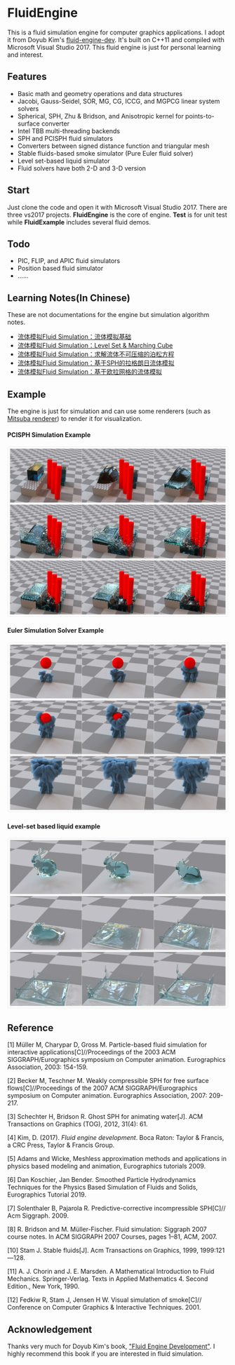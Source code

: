 # FluidEngine

This is a fluid simulation engine for computer graphics applications. I adopt it from Doyub Kim's [fluid-engine-dev](https://github.com/doyubkim/fluid-engine-dev). It's built on C++11 and compiled with Microsoft Visual Studio 2017. This fluid engine is just for personal learning and interest. 



## Features

- Basic math and geometry operations and data structures
- Jacobi, Gauss-Seidel, SOR, MG, CG, ICCG, and MGPCG linear system solvers
- Spherical, SPH, Zhu & Bridson, and Anisotropic kernel for points-to-surface converter
- Intel TBB multi-threading backends
- SPH and PCISPH fluid simulators
- Converters between signed distance function and triangular mesh
- Stable fluids-based smoke simulator (Pure Euler fluid solver)
- Level set-based liquid simulator
- Fluid solvers have both 2-D and 3-D version



## Start

Just clone the code and open it with Microsoft Visual Studio 2017.  There are three vs2017 projects. **FluidEngine** is the core of engine.  **Test** is for unit test while **FluidExample** includes several fluid demos.



## Todo

- PIC, FLIP, and APIC fluid simulators
- Position based fluid simulator
- ......



## Learning Notes(In Chinese)

These are not documentations for the engine but simulation algorithm notes.

- [流体模拟Fluid Simulation：流体模拟基础](https://yangwc.com/2019/05/01/fluidSimulation/)
- [流体模拟Fluid Simulation：Level Set & Marching Cube](https://yangwc.com/2019/07/30/LevelSet/)
- [流体模拟Fluid Simulation：求解流体不可压缩的泊松方程](https://yangwc.com/2019/08/03/MakingFluidImcompressible/)
- [流体模拟Fluid Simulation：基于SPH的拉格朗日流体模拟](https://yangwc.com/2019/08/29/SPH/)
- [流体模拟Fluid Simulation：基于欧拉网格的流体模拟](https://yangwc.com/2019/09/12/Smoke/)





## Example

The engine is just for simulation and can use some renderers (such as  [Mitsuba renderer](https://www.mitsuba-renderer.org/)) to render it for visualization.

#### PCISPH Simulation Example

![image](pictures/1.jpg)

#### Euler Simulation Solver Example

![image](pictures/2.jpg)

#### Level-set  based liquid example

![image](pictures/3.jpg)



## Reference

[1]    Müller M, Charypar D, Gross M. Particle-based fluid simulation for interactive applications[C]//Proceedings of the 2003 ACM SIGGRAPH/Eurographics symposium on Computer animation. Eurographics Association, 2003: 154-159.

[2]​    Becker M, Teschner M. Weakly compressible SPH for free surface flows[C]//Proceedings of the 2007 ACM SIGGRAPH/Eurographics symposium on Computer animation. Eurographics Association, 2007: 209-217.

[3]​    Schechter H, Bridson R. Ghost SPH for animating water[J]. ACM Transactions on Graphics (TOG), 2012, 31(4): 61.

[4]​    Kim, D. (2017). *Fluid engine development*. Boca Raton: Taylor & Francis, a CRC Press, Taylor & Francis Group.

[5]​    Adams and Wicke, Meshless approximation methods and applications in physics based modeling and animation, Eurographics tutorials 2009.

[6]​    Dan Koschier, Jan Bender. Smoothed Particle Hydrodynamics Techniques for the Physics Based Simulation of Fluids and Solids, Eurographics Tutorial 2019.

[7]​    Solenthaler B, Pajarola R. Predictive-corrective incompressible SPH[C]// Acm Siggraph. 2009.

[8]​    R. Bridson and M. Müller-Fischer. Fluid simulation: Siggraph 2007 course notes. In ACM SIGGRAPH 2007 Courses, pages 1–81, ACM, 2007.

[10]  Stam J. Stable fluids[J]. Acm Transactions on Graphics, 1999, 1999:121—128.

[11]  A. J. Chorin and J. E. Marsden. A Mathematical Introduction to Fluid Mechanics. Springer-Verlag. Texts in Applied Mathematics 4. Second Edition., New York, 1990.

[12]  Fedkiw R, Stam J, Jensen H W. Visual simulation of smoke[C]// Conference on Computer Graphics & Interactive Techniques. 2001.



## Acknowledgement

Thanks very much for Doyub Kim's book, ["Fluid Engine Development"](https://www.crcpress.com/Fluid-Engine-Development/Kim/p/book/9781498719926). I highly recommend this book if you are interested in fluid simulation.

